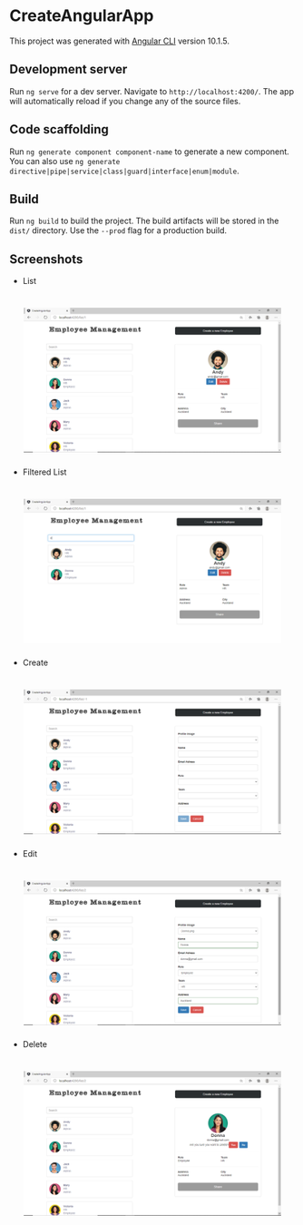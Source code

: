 # CreateAngularApp

This project was generated with [Angular CLI](https://github.com/angular/angular-cli) version 10.1.5.

## Development server

Run `ng serve` for a dev server. Navigate to `http://localhost:4200/`. The app will automatically reload if you change any of the source files.

## Code scaffolding

Run `ng generate component component-name` to generate a new component. You can also use `ng generate directive|pipe|service|class|guard|interface|enum|module`.

## Build

Run `ng build` to build the project. The build artifacts will be stored in the `dist/` directory. Use the `--prod` flag for a production build.

## Screenshots
* List
<h1 align="center">
	<img src="src/assets/Screenshots/List.png" alt="img" width="90%">
</h1>

* Filtered List
<h1 align="center">
	<img src="src/assets/Screenshots/FilteredList.png" alt="img" width="90%">
</h1>

* Create
<h1 align="center">
	<img src="src/assets/Screenshots/Create.png" alt="img" width="90%">
</h1>

* Edit
<h1 align="center">
	<img src="src/assets/Screenshots/Edit.png" alt="img" width="90%">
</h1>

* Delete
<h1 align="center">
	<img src="src/assets/Screenshots/Delete.png" alt="img" width="90%">
</h1>

